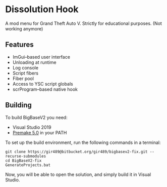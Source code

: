 # Dissolution Hook
A mod menu for Grand Theft Auto V.
Strictly for educational purposes.
(Not working anymore)

## Features
* ImGui–based user interface
* Unloading at runtime
* Log console
* Script fibers
* Fiber pool
* Access to YSC script globals
* scrProgram–based native hook

## Building
To build BigBaseV2 you need:
* Visual Studio 2019
* [Premake 5.0](https://premake.github.io/download.html) in your PATH

To set up the build environment, run the following commands in a terminal:
```dos
git clone https://gir489@bitbucket.org/gir489/bigbasev2-fix.git --recurse-submodules
cd BigBaseV2-fix
GenerateProjects.bat
```
Now, you will be able to open the solution, and simply build it in Visual Studio.
